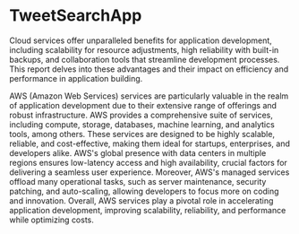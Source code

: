# TweetSearchApp

Cloud services offer unparalleled benefits for application development, including scalability for resource adjustments, high reliability with built-in backups, and collaboration tools that streamline development processes. This report delves into these advantages and their impact on efficiency and performance in application building.

AWS (Amazon Web Services) services are particularly valuable in the realm of application development due to their extensive range of offerings and robust infrastructure. AWS provides a comprehensive suite of services, including compute, storage, databases, machine learning, and analytics tools, among others. These services are designed to be highly scalable, reliable, and cost-effective, making them ideal for startups, enterprises, and developers alike. AWS's global presence with data centers in multiple regions ensures low-latency access and high availability, crucial factors for delivering a seamless user experience. Moreover, AWS's managed services offload many operational tasks, such as server maintenance, security patching, and auto-scaling, allowing developers to focus more on coding and innovation. Overall, AWS services play a pivotal role in accelerating application development, improving scalability, reliability, and performance while optimizing costs.
